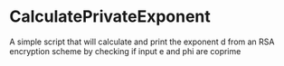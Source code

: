 # CalculatePrivateExponent

A simple script that will calculate and print the exponent d from an RSA encryption scheme by checking if 
input e and phi are coprime
